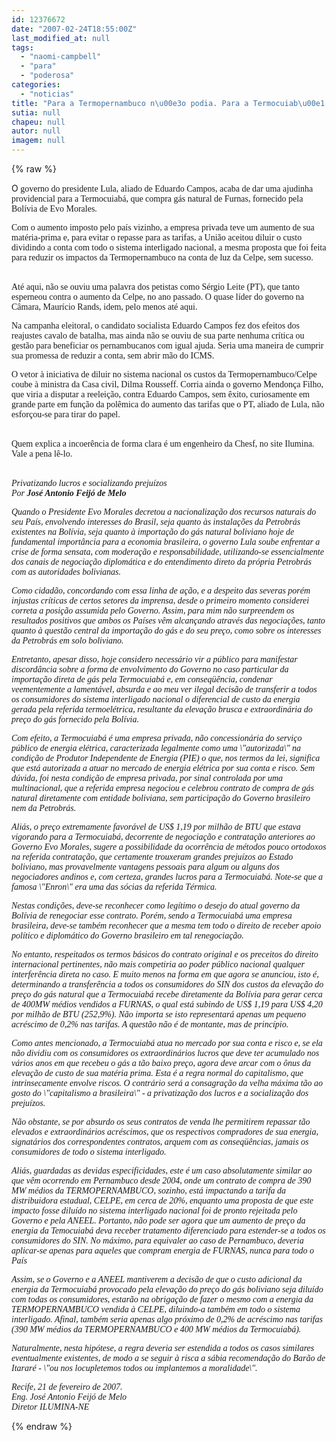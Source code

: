 ```yaml
---
id: 12376672
date: "2007-02-24T18:55:00Z"
last_modified_at: null
tags:
  - "naomi-campbell"
  - "para"
  - "poderosa"
categories:
  - "noticias"
title: "Para a Termopernambuco n\u00e3o podia. Para a Termocuiab\u00e1 pode?"
sutia: null
chapeu: null
autor: null
imagem: null
---
```

{% raw %}
<p><P>O<FONT face=Verdana> governo do presidente Lula, aliado de Eduardo Campos, acaba de dar uma ajudinha providencial para a Termocuiabá, que compra gás natural de Furnas, fornecido pela Bolívia de Evo Morales. </FONT></P></p>
<p><P><FONT face=Verdana>Com o aumento imposto pelo país vizinho, a empresa privada teve um aumento de sua matéria-prima e, para evitar o repasse para as tarifas, a União aceitou diluir o custo dividindo a conta com todo o sistema interligado nacional, a mesma proposta que foi feita para reduzir os impactos da Termopernambuco na conta de luz da Celpe, sem sucesso.</FONT></P></p>
<p><P><BR><FONT face=Verdana>Até aqui, não se ouviu uma palavra dos petistas como Sérgio Leite (PT), que tanto esperneou contra o aumento da Celpe, no ano passado. O quase líder do governo na Câmara, Maurício Rands, idem, pelo menos até aqui. </FONT></P></p>
<p><P><FONT face=Verdana>Na campanha eleitoral, o candidato socialista Eduardo Campos fez dos efeitos dos reajustes cavalo de batalha, mas ainda não se ouviu de sua parte nenhuma crítica ou gestão para beneficiar os pernambucanos com igual ajuda. Seria uma maneira de cumprir sua promessa de reduzir a conta, sem abrir mão do ICMS.</FONT></P></p>
<p><P><FONT face=Verdana>O vetor à iniciativa de diluir&nbsp;no sistema nacional os custos da Termopernambuco/Celpe coube à ministra da Casa civil, Dilma Rousseff. Corria ainda o governo Mendonça Filho, que viria a disputar a reeleição, contra Eduardo Campos, sem êxito, curiosamente em grande parte em função da polêmica do aumento das tarifas que o PT, aliado de Lula, não esforçou-se para tirar do papel.</FONT></P></p>
<p><P><BR><FONT face=Verdana>Quem explica a incoerência de forma clara é um engenheiro da Chesf, no site Ilumina. Vale a pena lê-lo.</FONT></P></p>
<p><P><BR><FONT face=Verdana><EM>Privatizando lucros e socializando prejuízos<BR>Por <STRONG>José Antonio Feijó de Melo</STRONG></EM></FONT></P></p>
<p><P><FONT face=Verdana><EM>Quando o Presidente Evo Morales decretou a nacionalização dos recursos naturais do seu País, envolvendo interesses do Brasil, seja quanto às instalações da Petrobrás existentes na Bolívia, seja quanto à importação do gás natural boliviano hoje de fundamental importância para a economia brasileira, o governo Lula soube enfrentar a crise de forma sensata, com moderação e responsabilidade, utilizando-se essencialmente dos canais de negociação diplomática e do entendimento direto da própria Petrobrás com as autoridades bolivianas.</EM></FONT></P></p>
<p><P><FONT face=Verdana><EM>Como cidadão, concordando com essa linha de ação, e a despeito das severas porém injustas críticas de certos setores da imprensa, desde o primeiro momento considerei correta a posição assumida pelo Governo. Assim, para mim não surpreendem os resultados positivos que ambos os Países vêm alcançando através das negociações, tanto quanto à questão central da importação do gás e do seu preço, como sobre os interesses da Petrobrás em solo boliviano.</EM></FONT></P></p>
<p><P><FONT face=Verdana><EM>Entretanto, apesar disso, hoje considero necessário vir a público para manifestar discordância sobre a forma de envolvimento do Governo no caso particular da importação direta de gás pela Termocuiabá e, em conseqüência, condenar veementemente a lamentável, absurda e ao meu ver ilegal decisão de transferir a todos os consumidores do sistema interligado nacional o diferencial de custo da energia gerada pela referida termoelétrica, resultante da elevação brusca e extraordinária do preço do gás fornecido pela Bolívia.</EM></FONT></P></p>
<p><P><FONT face=Verdana><EM>Com efeito, a Termocuiabá é uma empresa privada, não concessionária do serviço público de energia elétrica, caracterizada legalmente como uma \"autorizada\" na condição de Produtor Independente de Energia (PIE) o que, nos termos da lei, significa que está autorizada a atuar no mercado de energia elétrica por sua conta e risco. Sem dúvida, foi nesta condição de empresa privada, por sinal controlada por uma multinacional, que a referida empresa negociou e celebrou contrato de compra de gás natural diretamente com entidade boliviana, sem participação do Governo brasileiro nem da Petrobrás.</EM></FONT></P></p>
<p><P><FONT face=Verdana><EM>Aliás, o preço extremamente favorável de US$ 1,19 por milhão de BTU que estava vigorando para a Termocuiabá, decorrente de negociação e contratação anteriores ao Governo Evo Morales, sugere a possibilidade da ocorrência de métodos pouco ortodoxos na referida contratação, que certamente trouxeram grandes prejuízos ao Estado boliviano, mas provavelmente vantagens pessoais para algum ou alguns dos negociadores andinos e, com certeza, grandes lucros para a Termocuiabá. Note-se que a famosa \"Enron\" era uma das sócias da referida Térmica.</EM></FONT></P></p>
<p><P><FONT face=Verdana><EM>Nestas condições, deve-se reconhecer como legítimo o desejo do atual governo da Bolívia de renegociar esse contrato. Porém, sendo a Termocuiabá uma empresa brasileira, deve-se também reconhecer que a mesma tem todo o direito de receber apoio político e diplomático do Governo brasileiro em tal renegociação.</EM></FONT></P></p>
<p><P><FONT face=Verdana><EM>No entanto, respeitados os termos básicos do contrato original e os preceitos do direito internacional pertinentes, não mais competiria ao poder público nacional qualquer interferência direta no caso. E muito menos na forma em que agora se anunciou, isto é, determinando a transferência a todos os consumidores do SIN dos custos da elevação do preço do gás natural que a Termocuiabá recebe diretamente da Bolívia para gerar cerca de 400MW médios vendidos a FURNAS, o qual está subindo de US$ 1,19 para US$ 4,20 por milhão de BTU (252,9%). Não importa se isto representará apenas um pequeno acréscimo de 0,2% nas tarifas. A questão não é de montante, mas de princípio.</EM></FONT></P></p>
<p><P><FONT face=Verdana><EM>Como antes mencionado, a Termocuiabá atua no mercado por sua conta e risco e, se ela não dividiu com os consumidores os extraordinários lucros que deve ter acumulado nos vários anos em que recebeu o gás a tão baixo preço, agora deve arcar com o ônus da elevação de custo de sua matéria prima. Esta é a regra normal do capitalismo, que intrinsecamente envolve riscos. O contrário será a consagração da velha máxima tão ao gosto do \"capitalismo a brasileira\" - a privatização dos lucros e a socialização dos prejuízos. </EM></FONT></P></p>
<p><P><FONT face=Verdana><EM>Não obstante, se por absurdo os seus contratos de venda lhe permitirem repassar tão elevados e extraordinários acréscimos, que os respectivos compradores de sua energia, signatários dos correspondentes contratos, arquem com as conseqüências, jamais os consumidores de todo o sistema interligado.</EM></FONT></P></p>
<p><P><FONT face=Verdana><EM>Aliás, guardadas as devidas especificidades, este é um caso absolutamente similar ao que vêm ocorrendo em Pernambuco desde 2004, onde um contrato de compra de 390 MW médios da TERMOPERNAMBUCO, sozinho, está impactando a tarifa da distribuidora estadual, CELPE, em cerca de 20%, enquanto uma proposta de que este impacto fosse diluído no sistema interligado nacional foi de pronto rejeitada pelo Governo e pela ANEEL. Portanto, não pode ser agora que um aumento de preço da energia da Temocuiabá deva receber tratamento diferenciado para estender-se a todos os consumidores do SIN. No máximo, para equivaler ao caso de Pernambuco, deveria aplicar-se apenas para aqueles que compram energia de FURNAS, nunca para todo o País</EM></FONT></P></p>
<p><P><FONT face=Verdana><EM>Assim, se o Governo e a ANEEL mantiverem a decisão de que o custo adicional da energia da Termocuiabá provocado pela elevação do preço do gás boliviano seja diluído com todas os consumidores, estarão na obrigação de fazer o mesmo com a energia da TERMOPERNAMBUCO vendida à CELPE, diluindo-a também em todo o sistema interligado. Afinal, também seria apenas algo próximo de 0,2% de acréscimo nas tarifas (390 MW médios da TERMOPERNAMBUCO e 400 MW médios da Termocuiabá).</EM></FONT></P></p>
<p><P><FONT face=Verdana><EM>Naturalmente, nesta hipótese, a regra deveria ser estendida a todos os casos similares eventualmente existentes, de modo a se seguir à risca a sábia recomendação do Barão de Itararé - \"ou nos locupletemos todos ou implantemos a moralidade\".</EM></FONT></P></p>
<p><P><FONT face=Verdana><EM>Recife, 21 de fevereiro de 2007.<BR>Eng. José Antonio Feijó de Melo<BR>Diretor ILUMINA-NE<BR></EM></FONT></P> </p>
{% endraw %}